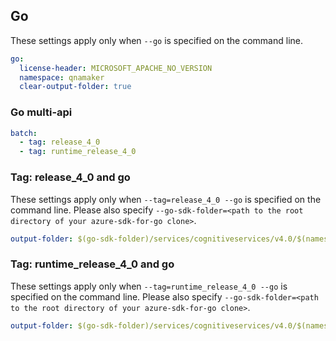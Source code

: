 ## Go

These settings apply only when `--go` is specified on the command line.

``` yaml $(go)
go:
  license-header: MICROSOFT_APACHE_NO_VERSION
  namespace: qnamaker
  clear-output-folder: true
```

### Go multi-api

``` yaml $(go) && $(multiapi)
batch:
  - tag: release_4_0
  - tag: runtime_release_4_0
```

### Tag: release_4_0 and go

These settings apply only when `--tag=release_4_0 --go` is specified on the command line.
Please also specify `--go-sdk-folder=<path to the root directory of your azure-sdk-for-go clone>`.

``` yaml $(tag) == 'release_4_0' && $(go)
output-folder: $(go-sdk-folder)/services/cognitiveservices/v4.0/$(namespace)
```

### Tag: runtime_release_4_0 and go

These settings apply only when `--tag=runtime_release_4_0 --go` is specified on the command line.
Please also specify `--go-sdk-folder=<path to the root directory of your azure-sdk-for-go clone>`.

``` yaml $(tag) == 'runtime_release_4_0' && $(go)
output-folder: $(go-sdk-folder)/services/cognitiveservices/v4.0/$(namespace)runtime
```
